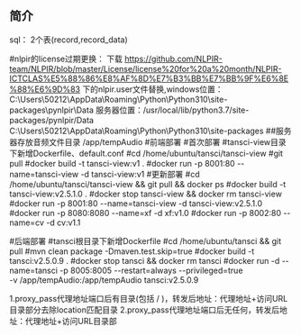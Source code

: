 ## 简介
sql：
2个表(record,record_data)

#nlpir的license过期更换：
下载
https://github.com/NLPIR-team/NLPIR/blob/master/License/license%20for%20a%20month/NLPIR-ICTCLAS%E5%88%86%E8%AF%8D%E7%B3%BB%E7%BB%9F%E6%8E%88%E6%9D%83
下的nlpir.user文件替换,windows位置：C:\Users\50212\AppData\Roaming\Python\Python310\site-packages\pynlpir\Data
服务器位置：/usr/local/lib/python3.7/site-packages/pynlpir/Data
C:\\Users\\50212\\AppData\\Roaming\\Python\\Python310\\site-packages
##服务器存放音频文件目录
/app/tempAudio
#前端部署
#首次部署
#tansci-view目录下新增Dockerfile、default.conf
#cd /home/ubuntu/tansci/tansci-view
#git pull
#docker build -t tansci-view:v1 .
#docker run -p 8001:80 --name=tansci-view -d tansci-view:v1
#更新部署
#cd /home/ubuntu/tansci/tansci-view && git pull && docker ps
#docker build -t tansci-view:v2.5.1.0 .
#docker stop tansci-view && docker rm tansci-view
#docker run -p 8001:80 --name=tansci-view -d tansci-view:v2.5.1.0
#docker run -p 8080:8080 --name=xf -d xf:v1.0
#docker run -p 8002:80 --name=cv -d cv:v1.1

#后端部署
    #tansci根目录下新增Dockerfile
#cd /home/ubuntu/tansci && git pull
#mvn clean package -Dmaven.test.skip=true
#docker build -t tansci:v2.5.0.9 .
#docker stop tansci && docker rm tansci
#docker run -d --name=tansci -p 8005:8005  --restart=always --privileged=true \
-v /app/tempAudio:/app/tempAudio tansci:v2.5.0.9

1.proxy_pass代理地址端口后有目录(包括 / )，转发后地址：代理地址+访问URL目录部分去除location匹配目录 
2.proxy_pass代理地址端口后无任何，转发后地址：代理地址+访问URL目录部